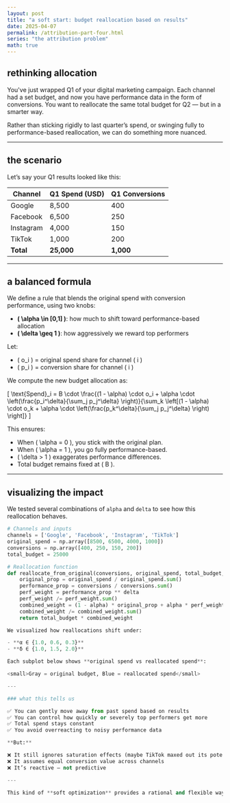 ```yaml
---
layout: post
title: "a soft start: budget reallocation based on results"
date: 2025-04-07
permalink: /attribution-part-four.html
series: "the attribution problem"
math: true
---
```


## **rethinking allocation**

You've just wrapped Q1 of your digital marketing campaign. Each channel had a set budget, and now you have performance data in the form of conversions. You want to reallocate the same total budget for Q2 — but in a smarter way.

Rather than sticking rigidly to last quarter’s spend, or swinging fully to performance-based reallocation, we can do something more nuanced.

---

## **the scenario**

Let’s say your Q1 results looked like this:

| Channel   | Q1 Spend (USD) | Q1 Conversions |
|-----------|----------------|----------------|
| Google    | 8,500          | 400            |
| Facebook  | 6,500          | 250            |
| Instagram | 4,000          | 150            |
| TikTok    | 1,000          | 200            |
| **Total** | **25,000**     | **1,000**      |

---

## **a balanced formula**

We define a rule that blends the original spend with conversion performance, using two knobs:

- **\( \alpha \in [0,1] \)**: how much to shift toward performance-based allocation  
- **\( \delta \geq 1 \)**: how aggressively we reward top performers

Let:
- \( o_i \) = original spend share for channel \( i \)
- \( p_i \) = conversion share for channel \( i \)

We compute the new budget allocation as:

\[
\text{Spend}_i = B \cdot \frac{(1 - \alpha) \cdot o_i + \alpha \cdot \left(\frac{p_i^\delta}{\sum_j p_j^\delta} \right)}{\sum_k \left[(1 - \alpha) \cdot o_k + \alpha \cdot \left(\frac{p_k^\delta}{\sum_j p_j^\delta} \right) \right]}
\]

This ensures:
- When \( \alpha = 0 \), you stick with the original plan.
- When \( \alpha = 1 \), you go fully performance-based.
- \( \delta > 1 \) exaggerates performance differences.
- Total budget remains fixed at \( B \).

---

## **visualizing the impact**

We tested several combinations of `alpha` and `delta` to see how this reallocation behaves.

```python
# Channels and inputs
channels = ['Google', 'Facebook', 'Instagram', 'TikTok']
original_spend = np.array([8500, 6500, 4000, 1000])
conversions = np.array([400, 250, 150, 200])
total_budget = 25000

# Reallocation function
def reallocate_from_original(conversions, original_spend, total_budget, alpha=1.0, delta=1.0):
    original_prop = original_spend / original_spend.sum()
    performance_prop = conversions / conversions.sum()
    perf_weight = performance_prop ** delta
    perf_weight /= perf_weight.sum()
    combined_weight = (1 - alpha) * original_prop + alpha * perf_weight
    combined_weight /= combined_weight.sum()
    return total_budget * combined_weight

We visualized how reallocations shift under:

- **α ∈ {1.0, 0.6, 0.3}**
- **δ ∈ {1.0, 1.5, 2.0}**

Each subplot below shows **original spend vs reallocated spend**:

<small>Gray = original budget, Blue = reallocated spend</small>

---

### what this tells us

✅ You can gently move away from past spend based on results  
✅ You can control how quickly or severely top performers get more  
✅ Total spend stays constant  
✅ You avoid overreacting to noisy performance data  

**But:**

❌ It still ignores saturation effects (maybe TikTok maxed out its potential)  
❌ It assumes equal conversion value across channels  
❌ It’s reactive — not predictive  

---

This kind of **soft optimization** provides a rational and flexible way to plan the next quarter’s media mix without jumping straight into statistical modeling.
